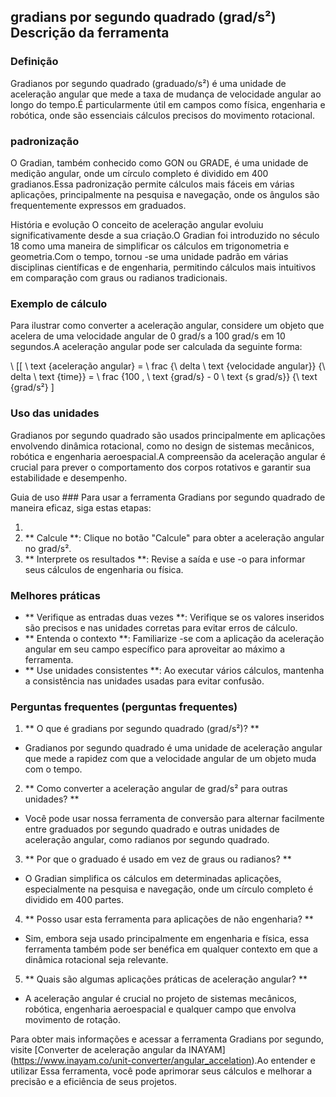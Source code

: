 ## gradians por segundo quadrado (grad/s²) Descrição da ferramenta

### Definição
Gradianos por segundo quadrado (graduado/s²) é uma unidade de aceleração angular que mede a taxa de mudança de velocidade angular ao longo do tempo.É particularmente útil em campos como física, engenharia e robótica, onde são essenciais cálculos precisos do movimento rotacional.

### padronização
O Gradian, também conhecido como GON ou GRADE, é uma unidade de medição angular, onde um círculo completo é dividido em 400 gradianos.Essa padronização permite cálculos mais fáceis em várias aplicações, principalmente na pesquisa e navegação, onde os ângulos são frequentemente expressos em graduados.

História e evolução
O conceito de aceleração angular evoluiu significativamente desde a sua criação.O Gradian foi introduzido no século 18 como uma maneira de simplificar os cálculos em trigonometria e geometria.Com o tempo, tornou -se uma unidade padrão em várias disciplinas científicas e de engenharia, permitindo cálculos mais intuitivos em comparação com graus ou radianos tradicionais.

### Exemplo de cálculo
Para ilustrar como converter a aceleração angular, considere um objeto que acelera de uma velocidade angular de 0 grad/s a 100 grad/s em 10 segundos.A aceleração angular pode ser calculada da seguinte forma:

\ [[
\ text {aceleração angular} = \ frac {\ delta \ text {velocidade angular}} {\ delta \ text {time}} = \ frac {100 \, \ text {grad/s} - 0 \ text {s grad/s}} {\ text {grad/s²}
\]

### Uso das unidades
Gradianos por segundo quadrado são usados ​​principalmente em aplicações envolvendo dinâmica rotacional, como no design de sistemas mecânicos, robótica e engenharia aeroespacial.A compreensão da aceleração angular é crucial para prever o comportamento dos corpos rotativos e garantir sua estabilidade e desempenho.

Guia de uso ###
Para usar a ferramenta Gradians por segundo quadrado de maneira eficaz, siga estas etapas:

1.
2. ** Calcule **: Clique no botão "Calcule" para obter a aceleração angular no grad/s².
3. ** Interprete os resultados **: Revise a saída e use -o para informar seus cálculos de engenharia ou física.

### Melhores práticas
- ** Verifique as entradas duas vezes **: Verifique se os valores inseridos são precisos e nas unidades corretas para evitar erros de cálculo.
- ** Entenda o contexto **: Familiarize -se com a aplicação da aceleração angular em seu campo específico para aproveitar ao máximo a ferramenta.
- ** Use unidades consistentes **: Ao executar vários cálculos, mantenha a consistência nas unidades usadas para evitar confusão.

### Perguntas frequentes (perguntas frequentes)

1. ** O que é gradians por segundo quadrado (grad/s²)? **
- Gradianos por segundo quadrado é uma unidade de aceleração angular que mede a rapidez com que a velocidade angular de um objeto muda com o tempo.

2. ** Como converter a aceleração angular de grad/s² para outras unidades? **
- Você pode usar nossa ferramenta de conversão para alternar facilmente entre graduados por segundo quadrado e outras unidades de aceleração angular, como radianos por segundo quadrado.

3. ** Por que o graduado é usado em vez de graus ou radianos? **
- O Gradian simplifica os cálculos em determinadas aplicações, especialmente na pesquisa e navegação, onde um círculo completo é dividido em 400 partes.

4. ** Posso usar esta ferramenta para aplicações de não engenharia? **
- Sim, embora seja usado principalmente em engenharia e física, essa ferramenta também pode ser benéfica em qualquer contexto em que a dinâmica rotacional seja relevante.

5. ** Quais são algumas aplicações práticas de aceleração angular? **
- A aceleração angular é crucial no projeto de sistemas mecânicos, robótica, engenharia aeroespacial e qualquer campo que envolva movimento de rotação.

Para obter mais informações e acessar a ferramenta Gradians por segundo, visite [Converter de aceleração angular da INAYAM] (https://www.inayam.co/unit-converter/angular_accelation).Ao entender e utilizar Essa ferramenta, você pode aprimorar seus cálculos e melhorar a precisão e a eficiência de seus projetos.